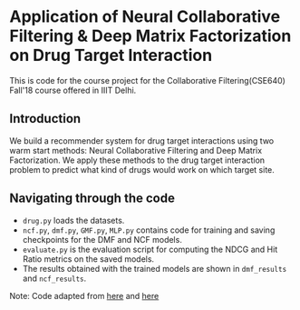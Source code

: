 # Application of Neural Collaborative Filtering & Deep Matrix Factorization on Drug Target Interaction
This is code for the course project for the Collaborative Filtering(CSE640) Fall'18 course offered in IIIT Delhi.

## Introduction
We build a recommender system for drug target interactions using two warm start methods: Neural Collaborative Filtering and Deep Matrix Factorization. We apply these methods to the drug target interaction problem to predict what kind of
drugs would work on which target site.

## Navigating through the code
- `drug.py` loads the datasets.
- `ncf.py`, `dmf.py`, `GMF.py`, `MLP.py` contains code for training and saving checkpoints for the DMF and NCF models.
- `evaluate.py` is the evaluation script for computing the NDCG and Hit Ratio metrics on the saved models.
- The results obtained with the trained models are shown in `dmf_results` and `ncf_results`.

Note: Code adapted from [here](https://github.com/RuidongZ/Deep_Matrix_Factorization_Models) and [here](https://github.com/hexiangnan/neural_collaborative_filtering/)
